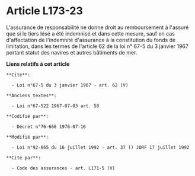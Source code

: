 # Article L173-23

L'assurance de responsabilité ne donne droit au remboursement à l'assuré que si le tiers lésé a été indemnisé et dans cette
mesure, sauf en cas d'affectation de l'indemnité d'assurance à la constitution du fonds de limitation, dans les termes de
l'article 62 de la loi n° 67-5 du 3 janvier 1967 portant statut des navires et autres bâtiments de mer.

**Liens relatifs à cet article**

	**Cite**:

	  - Loi n°67-5 du 3 janvier 1967 - art. 62 (V)

	**Anciens textes**:

	  - Loi n°67-522 1967-07-03 art. 58

	**Codifié par**:

	  - Décret n°76-666 1976-07-16

	**Modifié par**:

	  - Loi n°92-665 du 16 juillet 1992 - art. 37 () JORF 17 juillet 1992

	**Cité par**:

	  - Code des assurances - art. L171-5 (V)
